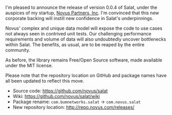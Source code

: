 I'm pleased to announce the release of version 0.0.4 of Salat, under
the auspices of my startup, [Novus Partners, Inc][novus]. I'm
convinced that this new corporate backing will instill new confidence
in Salat's underpinnings.

Novus' complex and unique data model will expose the code to use cases
not always seen in contrived unit tests. Our challenging performance
requirements and volume of data will also undoubtedly uncover
bottlenecks within Salat. The benefits, as usual, are to be reaped by
the entire community.

As before, the library remains Free/Open Source software, made
available under the MIT license.

Please note that the repository location on GitHub and package names
have all been updated to reflect this move.

- Source code: <https://github.com/novus/salat>
- Wiki: <https://github.com/novus/salat/wiki>
- Package rename: `com.bumnetworks.salat` -> `com.novus.salat`
- New repository location: <http://repo.novus.com/releases/>

[novus]: https://www.novus.com/
